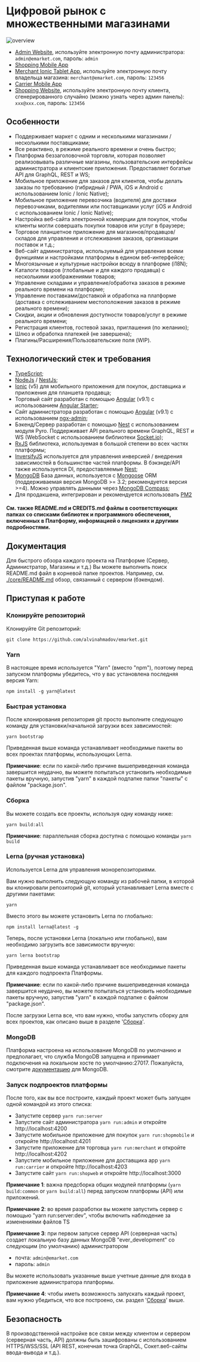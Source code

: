 # Цифровой рынок с множественными магазинами

![overview](./images/overview_small.png)

- [Admin Website](http://localhost:4200), используйте электронную почту администратора: `admin@emarket.com`, пароль: `admin`
- [Shopping Mobile App](http://localhost:4201)
- [Merchant Ionic Tablet App](http://localhost:4202), используйте электронную почту владельца магазина: `merchant@emarket.com`, пароль: `123456`
- [Carrier Mobile App](http://localhost:4203)
- [Shopping Website](http://localhost:3000), используйте электронную почту клиента, сгенерированного случайно (можно узнать через админ панель): `xxx@xxx.com`, пароль: `123456`

## Особенности

- Поддерживает маркет с одним и несколькими магазинами / несколькими поставщиками;
- Все реактивно, в режиме реального времени и очень быстро;
- Платформа беззаголовочной торговли, которая позволяет реализовывать различные магазины, пользовательские интерфейсы администратора и клиентские приложения. Предоставляет богатые
  API для GraphQL, REST и WS;
- Мобильное приложение для заказов для клиентов, чтобы делать заказы по требованию (гибридный / PWA, iOS и Android с использованием Ionic / Ionic Native);
- Мобильное приложение перевозчика (водителя) для доставки перевозчиками, водителями или поставщиками услуг (iOS и Android с использованием Ionic / Ionic Native);
- Настройка веб-сайта электронной коммерции для покупок, чтобы клиенты могли совершать покупки товаров или услуг в браузере;
- Торговое планшетное приложение для магазинов/продавцов/складов для управления и отслеживания заказов, организации поставок и т.д.;
- Веб-сайт администратора, используемый для управления всеми функциями и настройками платформы в едином веб-интерфейсе;
- Многоязычные и культурные настройки всюду в платформе (i18N);
- Каталоги товаров (глобальные и для каждого продавца) с несколькими изображениями товаров;
- Управление складами и управление/обработка заказов в режиме реального времени на платформе;
- Управление поставками/доставкой и обработка на платформе (доставка с отслеживанием местоположения заказов в режиме реального времени);
- Скидки, акции и обновления доступности товаров/услуг в режиме реального времени;
- Регистрация клиентов, гостевой заказ, приглашения (по желанию);
- Шлюз и обработка платежей (не завершена);
- Плагины/Расширения/Пользовательские поля (WIP).

## Технологический стек и требования

- [TypeScript](https://www.typescriptlang.org);
- [NodeJs](https://nodejs.org) / [NestJs](https://github.com/nestjs/nest);
- [Ionic](https://ionicframework.com) (v5) для мобильного приложения для покупок, доставщика и приложения для планшета продавца;
- Торговый сайт разработан с помощью [Angular](https://angular.io) (v9.1) с использованием [Angular Starter](https://github.com/gdi2290/angular-starter);
- Сайт администратора разработан с помощью [Angular](https://angular.io) (v9.1) с использованием [ngx-admin](https://github.com/akveo/ngx-admin);
- Бэкенд/Сервер разработан с помощью [Nest](https://github.com/nestjs/nest) с использованием модуля Pyro. Поддерживает API реального времени GraphQL, REST и WS (WebSocket с
  использованием библиотеки [Socket.io](https://socket.io));
- [RxJS](http://reactivex.io/rxjs) библиотека, используемая в большой степени во всех частях платформы;
- [InversifyJS](http://inversify.io) используется для управления инверсией / внедрения зависимостей в большинстве частей платформы. В бэкэнде/API также используется DI,
  предоставляемые [Nest](https://github.com/nestjs/nest);
- [MongoDB](https://www.mongodb.com) База данных, используется с [Mongoose](https://mongoosejs.com) ORM (поддерживаемая версия MongoDB >= 3.2; рекомендуется версия >=4). Можно управлять данными через [MongoDB Compass](https://www.mongodb.com/try/download/compass);
- Для продакшена, интегрирован и рекомендуется использовать [PM2](https://github.com/Unitech/pm2)

#### См. также README.md и CREDITS.md файлы в соответствующих папках со списками библиотек и программного обеспечения, включенных в Платформу, информацией о лицензиях и другими подробностями.

## Документация

Для быстрого обзора каждого проекта на Платформе (Сервер, Администратор, Магазины и т.д.) Вы можете выполнить поиск README.md файл в корневой папке проектов. Например,
см. [./core/README.md](packages/core/README.md) обзор, связанный с сервером (бэкендом).

## Приступая к работе

### Клонируйте репозиторий

Клонируйте Git репозиторий:

```
git clone https://github.com/alvinahmadov/emarket.git
```

### Yarn

В настоящее время используется "Yarn" (вместо "npm"), поэтому перед запуском платформы убедитесь, что у вас установлена последняя версия Yarn:

```
npm install -g yarn@latest
```

### Быстрая установка

После клонирования репозитория git просто выполните следующую команду для установки/начальной загрузки всех зависимостей:

```
yarn bootstrap
```

Приведенная выше команда устанавливает необходимые пакеты во всех проектах платформы, использующих Lerna.

**Примечание**: если по какой-либо причине вышеприведенная команда завершится неудачно, вы можете попытаться установить необходимые пакеты вручную, запустив "yarn" в каждой
подпапке папки "пакеты" с файлом "package.json".

### Сборка

Вы можете создать все проекты, используя одну команду ниже:

```
yarn build:all
```

**Примечание**: параллельная сборка доступна с помощью команды `yarn build`

### Lerna (ручная установка)

Используется Lerna для управления монорепозиториями.

Вам нужно выполнить следующую команду из рабочей папки, в которой вы клонировали репозиторий git, который устанавливает Lerna вместе с другими пакетами:

```
yarn
```

Вместо этого вы можете установить Lerna по глобально:

```
npm install lerna@latest -g
```

Теперь, после установки Lerna (локально или глобально), вам необходимо загрузить все зависимости вручную:

```
yarn lerna bootstrap
```

Приведенная выше команда устанавливает все необходимые пакеты для каждого подпроекта Платформы.

**Примечание**: если по какой-либо причине вышеприведенная команда завершится неудачно, вы можете попытаться установить необходимые пакеты вручную, запустив "yarn" в каждой
подпапке с файлом "package.json".

После загрузки Lerna все, что вам нужно, чтобы запустить сборку для всех проектов, как описано выше в разделе '[Сборка](#Сборка)'.

### MongoDB

Платформа настроена на использование MongoDB по умолчанию и предполагает, что служба MongoDB запущена и принимает подключения на локальном хосте по умолчанию:27017. Пожалуйста,
смотрите [документацию](https://docs.mongodb.com/) для MongoDB.

### Запуск подпроектов платформы

После того, как вы все построите, каждый проект может быть запущен одной командой из этого списка:

- Запустите сервер `yarn run:server`
- Запустите сайт администратора `yarn run:admin` и откройте http://localhost:4200
- Запустите мобильное приложение для покупок `yarn run:shopmobile` и откройте http://localhost:4201
- Запустите приложение для торговца `yarn run:merchant` и откройте http://localhost:4202
- Запустите мобильное приложение для доставщика app `yarn run:carrier` и откройте http://localhost:4203
- Запустите сайт `yarn run:shopweb` и откройте http://localhost:3000

**Примечание 1**: важна предсборка общих модулей платформы (`yarn build:common` or `yarn build:all`) перед запуском платформы (API) или приложений.

**Примечание 2**: во время разработки вы можете запустить сервер с помощью "yarn run:server:dev", чтобы включить наблюдение за изменениями файлов TS

**Примечание 3**: при первом запуске сервер API (серверная часть) создает локальную базу данных MongoDB "ever_development" со следующим (по умолчанию) администратором

- почта: `admin@emarket.com`
- пароль: `admin`

Вы можете использовать указанные выше учетные данные для входа в приложение администратора платформы.

**Примечание 4**: чтобы иметь возможность запускать каждый проект, вам нужно убедиться, что все построено, см. раздел '[Сборка](#Сборка)' выше.

## Безопасность

В производственной настройке все связи между клиентом и сервером (серверная часть, API) должны быть зашифрованы с использованием HTTPS/WSS/SSL (API REST, конечная точка GraphQL,
Сокет.веб-сайты ввода-вывода и т.д.).
